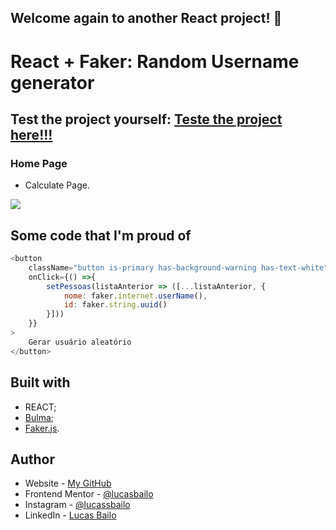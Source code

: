 ## Welcome again to another React project! 👋

# React + Faker: Random Username generator

## Test the project yourself: [Teste the project here!!!](#)

### Home Page
- Calculate Page.

![](./public/gifs/gif1.gif)

## Some code that I'm proud of
```js
<button 
    className="button is-primary has-background-warning has-text-white" 
    onClick={() =>{ 
        setPessoas(listaAnterior => ([...listaAnterior, {
            nome: faker.internet.userName(),
            id: faker.string.uuid()
        }]))
    }}
>
    Gerar usuário aleatório
</button>
```

## Built with

- REACT;
- [Bulma](https://bulma.io/);
- [Faker.js](https://www.npmjs.com/package/@faker-js/faker?activeTab=readme).

## Author

- Website - [My GitHub](https://github.com/lucasbailo)
- Frontend Mentor - [@lucasbailo](https://www.frontendmentor.io/profile/lucasbailo)
- Instagram - [@lucassbailo](https://www.instagram.com/lucassbailo/)
- LinkedIn - [Lucas Bailo](https://www.linkedin.com/in/lcsbailo)